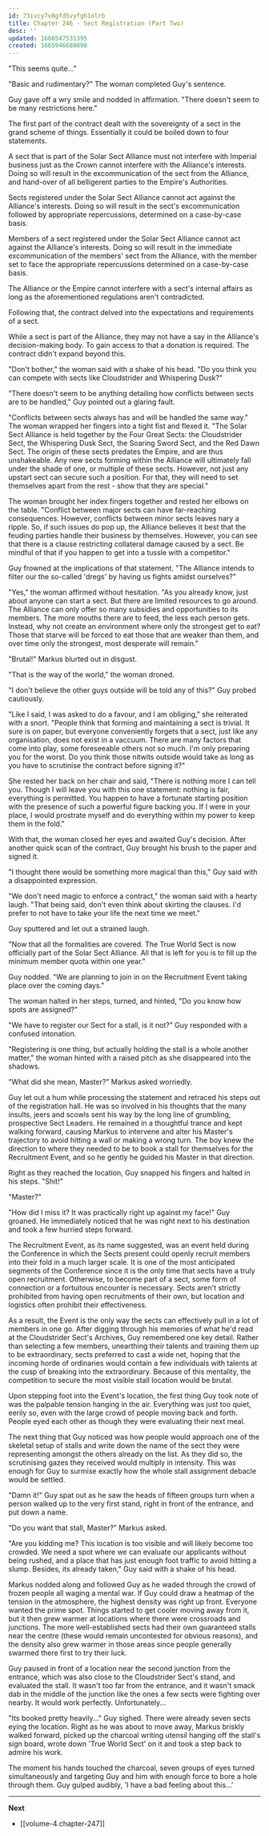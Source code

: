 ```yaml
---
id: 73ivcy7v8gfd5vyfgh1olrb
title: Chapter 246 - Sect Registration (Part Two)
desc: ''
updated: 1666547531395
created: 1665946688090
---
```


"This seems quite..."

"Basic and rudimentary?" The woman completed Guy's sentence.

Guy gave off a wry smile and nodded in affirmation. "There doesn't seem to be many restrictions here."

The first part of the contract dealt with the sovereignty of a sect in the grand scheme of things. Essentially it could be boiled down to four statements.

A sect that is part of the Solar Sect Alliance must not interfere with Imperial business just as the Crown cannot interfere with the Alliance's interests. Doing so will result in the excommunication of the sect from the Alliance, and hand-over of all belligerent parties to the Empire's Authorities.

Sects registered under the Solar Sect Alliance cannot act against the Alliance's interests. Doing so will result in the sect's excommunication followed by appropriate repercussions, determined on a case-by-case basis.

Members of a sect registered under the Solar Sect Alliance cannot act against the Alliance's interests. Doing so will result in the immediate excommunication of the members' sect from the Alliance, with the member set to face the appropriate repercussions determined on a case-by-case basis.

The Alliance or the Empire cannot interfere with a sect's internal affairs as long as the aforementioned regulations aren't contradicted.

Following that, the contract delved into the expectations and requirements of a sect.

While a sect is part of the Alliance, they may not have a say in the Alliance's decision-making body. To gain access to that a donation is required. The contract didn't expand beyond this.

"Don't bother," the woman said with a shake of his head. "Do you think you can compete with sects like Cloudstrider and Whispering Dusk?"

"There doesn't seem to be anything detailing how conflicts between sects are to be handled," Guy pointed out a glaring fault.

"Conflicts between sects always has and will be handled the same way." The woman wrapped her fingers into a tight fist and flexed it. "The Solar Sect Alliance is held together by the Four Great Sects: the Cloudstrider Sect, the Whispering Dusk Sect, the Soaring Sword Sect, and the Red Dawn Sect. The origin of these sects predates the Empire, and are thus unshakeable. Any new sects forming within the Alliance will ultimately fall under the shade of one, or multiple of these sects. However, not just any upstart sect can secure such a position. For that, they will need to set themselves apart from the rest - show that they are special."

The woman brought her index fingers together and rested her elbows on the table. "Conflict between major sects can have far-reaching consequences. However, conflicts between minor sects leaves nary a ripple. So, if such issues do pop up, the Alliance believes it best that the feuding parties handle their business by themselves. However, you can see that there is a clause restricting collateral damage caused by a sect. Be mindful of that if you happen to get into a tussle with a competitor."

Guy frowned at the implications of that statement. "The Alliance intends to filter our the so-called 'dregs' by having us fights amidst ourselves?"

"Yes," the woman affirmed without hesitation. "As you already know, just about anyone can start a sect. But there are limited resources to go around. The Alliance can only offer so many subsidies and opportunities to its members. The more mouths there are to feed, the less each person gets. Instead, why not create an environment where only the strongest get to eat? Those that starve will be forced to eat those that are weaker than them, and over time only the strongest, most desperate will remain."

"Brutal!" Markus blurted out in disgust.

"That is the way of the world," the woman droned.

"I don't believe the other guys outside will be told any of this?" Guy probed cautiously.

"Like I said, I was asked to do a favour, and I am obliging," she reiterated with a snort. "People think that forming and maintaining a sect is trivial. It sure is on paper, but everyone conveniently forgets that a sect, just like any organisation, does not exist in a vaccuum. There are many factors that come into play, some foreseeable others not so much. I'm only preparing you for the worst. Do you think those nitwits outside would take as long as you have to scrutinise the contract before signing it?"

She rested her back on her chair and said, "There is nothing more I can tell you. Though I will leave you with this one statement: nothing is fair, everything is permitted. You happen to have a fortunate starting position with the presence of such a powerful figure backing you. If I were in your place, I would prostrate myself and do everything within my power to keep them in the fold."

With that, the woman closed her eyes and awaited Guy's decision. After another quick scan of the contract, Guy brought his brush to the paper and signed it.

"I thought there would be something more magical than this," Guy said with a disappointed expression.

"We don't need magic to enforce a contract," the woman said with a hearty laugh. "That being said, don't even think about skirting the clauses. I'd prefer to not have to take your life the next time we meet."

Guy sputtered and let out a strained laugh.

"Now that all the formalities are covered. The True World Sect is now officially part of the Solar Sect Alliance. All that is left for you is to fill up the minimum member quota within one year."

Guy nodded. "We are planning to join in on the Recruitment Event taking place over the coming days."

The woman halted in her steps, turned, and hinted, "Do you know how spots are assigned?"

"We have to register our Sect for a stall, is it not?" Guy responded with a confused intonation.

"Registering is one thing, but actually holding the stall is a whole another matter," the woman hinted with a raised pitch as she disappeared into the shadows.

"What did she mean, Master?" Markus asked worriedly.

Guy let out a hum while processing the statement and retraced his steps out of the registration hall. He was so involved in his thoughts that the many insults, jeers and scowls sent his way by the long line of grumbling, prospective Sect Leaders. He remained in a thoughtful trance and kept walking forward, causing Markus to intervene and alter his Master's trajectory to avoid hitting a wall or making a wrong turn. The boy knew the direction to where they needed to be to book a stall for themselves for the Recruitment Event, and so he gently he guided his Master in that direction.

Right as they reached the location, Guy snapped his fingers and halted in his steps. "Shit!"

"Master?"

"How did I miss it? It was practically right up against my face!" Guy groaned. He immediately noticed that he was right next to his destination and took a few hurried steps forward.

The Recruitment Event, as its name suggested, was an event held during the Conference in which the Sects present could openly recruit members into their fold in a much larger scale. It is one of the most anticipated segments of the Conference since it is the only time that sects have a truly open recruitment. Otherwise, to become part of a sect, some form of connection or a fortuitous encounter is necessary. Sects aren't strictly prohibited from having open recruitments of their own, but location and logistics often prohibit their effectiveness.

As a result, the Event is the only way the sects can effectively pull in a lot of members in one go. After digging through his memories of what he'd read at the Cloudstrider Sect's Archives, Guy remembered one key detail. Rather than selecting a few members, unearthing their talents and training them up to be extraordinary, sects preferred to cast a wide net, hoping that the incoming horde of ordinaries would contain a few individuals with talents at the cusp of breaking into the extraordinary. Because of this mentality, the competition to secure the most visible stall location would be brutal.

Upon stepping foot into the Event's location, the first thing Guy took note of was the palpable tension hanging in the air. Everything was just too quiet, eerily so, even with the large crowd of people moving back and forth. People eyed each other as though they were evaluating their next meal.

The next thing that Guy noticed was how people would approach one of the skeletal setup of stalls and write down the name of the sect they were representing amongst the others already on the list. As they did so, the scrutinising gazes they received would multiply in intensity. This was enough for Guy to surmise exactly how the whole stall assignment debacle would be settled.

"Damn it!" Guy spat out as he saw the heads of fifteen groups turn when a person walked up to the very first stand, right in front of the entrance, and put down a name.

"Do you want that stall, Master?" Markus asked.

"Are you kidding me? This location is too visible and will likely become too crowded. We need a spot where we can evaluate our applicants without being rushed, and a place that has just enough foot traffic to avoid hitting a slump. Besides, its already taken," Guy said with a shake of his head.

Markus nodded along and followed Guy as he waded through the crowd of frozen people all waging a mental war. If Guy could draw a heatmap of the tension in the atmosphere, the highest density was right up front. Everyone wanted the prime spot. Things started to get cooler moving away from it, but it then grew warmer at locations where there were crossroads and junctions. The more well-established sects had their own guaranteed stalls near the centre (these would remain uncontested for obvious reasons), and the density also grew warmer in those areas since people generally swarmed there first to try their luck.

Guy paused in front of a location near the second junction from the entrance, which was also close to the Cloudstrider Sect's stand, and evaluated the stall. It wasn't too far from the entrance, and it wasn't smack dab in the middle of the junction like the ones a few sects were fighting over nearby. It would work perfectly. Unfortunately...

"Its booked pretty heavily..." Guy sighed. There were already seven sects eying the location. Right as he was about to move away, Markus briskly walked forward, picked up the charcoal writing utensil hanging off the stall's sign board, wrote down 'True World Sect' on it and took a step back to admire his work.

The moment his hands touched the charcoal, seven groups of eyes turned simultaneously and targeting Guy and him with enough force to bore a hole through them. Guy gulped audibly, 'I have a bad feeling about this...'

____

**Next**
* [[volume-4.chapter-247]]